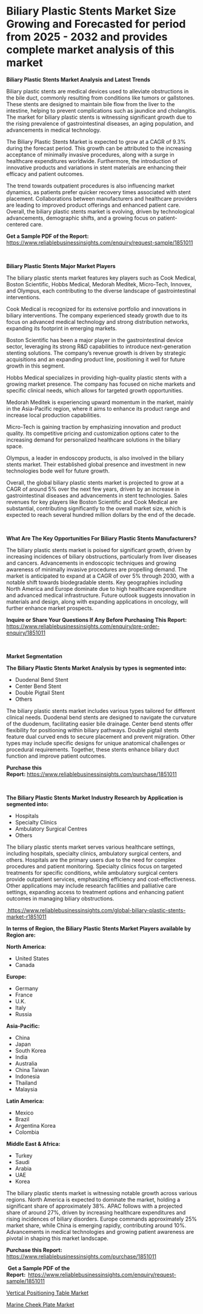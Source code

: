 <p><h1>Biliary Plastic Stents Market Size Growing and Forecasted for period from 2025 - 2032 and provides complete market analysis of this market</h1></p><p><strong>Biliary Plastic Stents Market Analysis and Latest Trends</strong></p>
<p><p>Biliary plastic stents are medical devices used to alleviate obstructions in the bile duct, commonly resulting from conditions like tumors or gallstones. These stents are designed to maintain bile flow from the liver to the intestine, helping to prevent complications such as jaundice and cholangitis. The market for biliary plastic stents is witnessing significant growth due to the rising prevalence of gastrointestinal diseases, an aging population, and advancements in medical technology.</p><p>The Biliary Plastic Stents Market is expected to grow at a CAGR of 9.3% during the forecast period. This growth can be attributed to the increasing acceptance of minimally invasive procedures, along with a surge in healthcare expenditures worldwide. Furthermore, the introduction of innovative products and variations in stent materials are enhancing their efficacy and patient outcomes. </p><p>The trend towards outpatient procedures is also influencing market dynamics, as patients prefer quicker recovery times associated with stent placement. Collaborations between manufacturers and healthcare providers are leading to improved product offerings and enhanced patient care. Overall, the biliary plastic stents market is evolving, driven by technological advancements, demographic shifts, and a growing focus on patient-centered care.</p></p>
<p><strong>Get a Sample PDF of the Report:&nbsp;</strong> <a href="https://www.reliablebusinessinsights.com/enquiry/request-sample/1851011?utm_campaign=63&utm_medium=2&utm_source=Github&utm_content=ia&utm_term=07012025&utm_id=biliary-plastic-stents">https://www.reliablebusinessinsights.com/enquiry/request-sample/1851011</a></p>
<p>&nbsp;</p>
<p><strong>Biliary Plastic Stents Major Market Players</strong></p>
<p><p>The biliary plastic stents market features key players such as Cook Medical, Boston Scientific, Hobbs Medical, Medorah Meditek, Micro-Tech, Innovex, and Olympus, each contributing to the diverse landscape of gastrointestinal interventions. </p><p>Cook Medical is recognized for its extensive portfolio and innovations in biliary interventions. The company experienced steady growth due to its focus on advanced medical technology and strong distribution networks, expanding its footprint in emerging markets.</p><p>Boston Scientific has been a major player in the gastrointestinal device sector, leveraging its strong R&D capabilities to introduce next-generation stenting solutions. The company’s revenue growth is driven by strategic acquisitions and an expanding product line, positioning it well for future growth in this segment.</p><p>Hobbs Medical specializes in providing high-quality plastic stents with a growing market presence. The company has focused on niche markets and specific clinical needs, which allows for targeted growth opportunities.</p><p>Medorah Meditek is experiencing upward momentum in the market, mainly in the Asia-Pacific region, where it aims to enhance its product range and increase local production capabilities.</p><p>Micro-Tech is gaining traction by emphasizing innovation and product quality. Its competitive pricing and customization options cater to the increasing demand for personalized healthcare solutions in the biliary space.</p><p>Olympus, a leader in endoscopy products, is also involved in the biliary stents market. Their established global presence and investment in new technologies bode well for future growth.</p><p>Overall, the global biliary plastic stents market is projected to grow at a CAGR of around 5% over the next few years, driven by an increase in gastrointestinal diseases and advancements in stent technologies. Sales revenues for key players like Boston Scientific and Cook Medical are substantial, contributing significantly to the overall market size, which is expected to reach several hundred million dollars by the end of the decade.</p></p>
<p>&nbsp;</p>
<p><strong>What Are The Key Opportunities For Biliary Plastic Stents Manufacturers?</strong></p>
<p><p>The biliary plastic stents market is poised for significant growth, driven by increasing incidences of biliary obstructions, particularly from liver diseases and cancers. Advancements in endoscopic techniques and growing awareness of minimally invasive procedures are propelling demand. The market is anticipated to expand at a CAGR of over 5% through 2030, with a notable shift towards biodegradable stents. Key geographies including North America and Europe dominate due to high healthcare expenditure and advanced medical infrastructure. Future outlook suggests innovation in materials and design, along with expanding applications in oncology, will further enhance market prospects.</p></p>
<p><strong>Inquire or Share Your Questions If Any Before Purchasing This Report:</strong> <a href="https://www.reliablebusinessinsights.com/enquiry/pre-order-enquiry/1851011?utm_campaign=63&utm_medium=2&utm_source=Github&utm_content=ia&utm_term=07012025&utm_id=biliary-plastic-stents">https://www.reliablebusinessinsights.com/enquiry/pre-order-enquiry/1851011</a></p>
<p>&nbsp;</p>
<p><strong>Market Segmentation</strong></p>
<p><strong>The Biliary Plastic Stents Market Analysis by types is segmented into:</strong></p>
<p><ul><li>Duodenal Bend Stent</li><li>Center Bend Stent</li><li>Double Pigtail Stent</li><li>Others</li></ul></p>
<p><p>The biliary plastic stents market includes various types tailored for different clinical needs. Duodenal bend stents are designed to navigate the curvature of the duodenum, facilitating easier bile drainage. Center bend stents offer flexibility for positioning within biliary pathways. Double pigtail stents feature dual curved ends to secure placement and prevent migration. Other types may include specific designs for unique anatomical challenges or procedural requirements. Together, these stents enhance biliary duct function and improve patient outcomes.</p></p>
<p><strong>Purchase this Report:&nbsp;</strong><a href="https://www.reliablebusinessinsights.com/purchase/1851011?utm_campaign=63&utm_medium=2&utm_source=Github&utm_content=ia&utm_term=07012025&utm_id=biliary-plastic-stents">https://www.reliablebusinessinsights.com/purchase/1851011</a></p>
<p>&nbsp;</p>
<p><strong>The Biliary Plastic Stents Market Industry Research by Application is segmented into:</strong></p>
<p><ul><li>Hospitals</li><li>Specialty Clinics</li><li>Ambulatory Surgical Centres</li><li>Others</li></ul></p>
<p><p>The biliary plastic stents market serves various healthcare settings, including hospitals, specialty clinics, ambulatory surgical centers, and others. Hospitals are the primary users due to the need for complex procedures and patient monitoring. Specialty clinics focus on targeted treatments for specific conditions, while ambulatory surgical centers provide outpatient services, emphasizing efficiency and cost-effectiveness. Other applications may include research facilities and palliative care settings, expanding access to treatment options and enhancing patient outcomes in managing biliary obstructions.</p></p>
<p><a href="https://www.reliablebusinessinsights.com/global-biliary-plastic-stents-market-r1851011?utm_campaign=63&utm_medium=2&utm_source=Github&utm_content=ia&utm_term=07012025&utm_id=biliary-plastic-stents">&nbsp;https://www.reliablebusinessinsights.com/global-biliary-plastic-stents-market-r1851011</a></p>
<p><strong>In terms of Region, the Biliary Plastic Stents Market Players available by Region are:</strong></p>
<p>
    <p> <strong> North America: </strong>
        <ul>
            <li>United States</li>
            <li>Canada</li>
        </ul>
        </p> 
    <p> <strong> Europe: </strong>
        <ul>
            <li>Germany</li>
            <li>France</li>
            <li>U.K.</li>
            <li>Italy</li>
            <li>Russia</li>
        </ul>
        </p> 
    <p> <strong> Asia-Pacific: </strong>
        <ul>
            <li>China</li>
            <li>Japan</li>
            <li>South Korea</li>
            <li>India</li>
            <li>Australia</li>
            <li>China Taiwan</li>
            <li>Indonesia</li>
            <li>Thailand</li>
            <li>Malaysia</li>
        </ul>
        </p> 
    <p> <strong> Latin America: </strong>
        <ul>
            <li>Mexico</li>
            <li>Brazil</li>
            <li>Argentina Korea</li>
            <li>Colombia</li>
        </ul>
        </p> 
    <p> <strong> Middle East & Africa: </strong>
        <ul>
            <li>Turkey</li>
            <li>Saudi</li>
            <li>Arabia</li>
            <li>UAE</li>
            <li>Korea</li>
        </ul>
    </p>
    </p>
<p><p>The biliary plastic stents market is witnessing notable growth across various regions. North America is expected to dominate the market, holding a significant share of approximately 38%. APAC follows with a projected share of around 27%, driven by increasing healthcare expenditures and rising incidences of biliary disorders. Europe commands approximately 25% market share, while China is emerging rapidly, contributing around 10%. Advancements in medical technologies and growing patient awareness are pivotal in shaping this market landscape.</p></p>
<p><strong>Purchase this Report: </strong><a href="https://www.reliablebusinessinsights.com/purchase/1851011?utm_campaign=63&utm_medium=2&utm_source=Github&utm_content=ia&utm_term=07012025&utm_id=biliary-plastic-stents">https://www.reliablebusinessinsights.com/purchase/1851011</a></p>
<p>&nbsp;<strong>Get a Sample PDF of the Report:&nbsp;&nbsp;</strong><a href="https://www.reliablebusinessinsights.com/enquiry/request-sample/1851011?utm_campaign=63&utm_medium=2&utm_source=Github&utm_content=ia&utm_term=07012025&utm_id=biliary-plastic-stents">https://www.reliablebusinessinsights.com/enquiry/request-sample/1851011</a></p>
<p><strong></strong></p>
<p><p><a href="https://github.com/domoniqueluoma76/Market-Research-Report-List-1/blob/main/vertical-positioning-table-market.md?utm_campaign=63&utm_medium=2&utm_source=Github&utm_content=ia&utm_term=07012025&utm_id=biliary-plastic-stents">Vertical Positioning Table Market</a></p><p><a href="https://github.com/barnickclara79/Market-Research-Report-List-1/blob/main/marine-cheek-plate-market.md?utm_campaign=63&utm_medium=2&utm_source=Github&utm_content=ia&utm_term=07012025&utm_id=biliary-plastic-stents">Marine Cheek Plate Market</a></p></p>